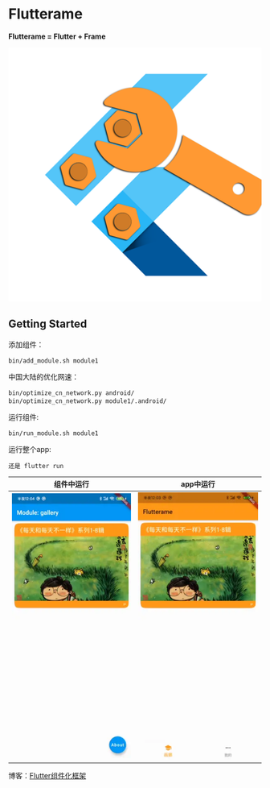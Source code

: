 # Flutterame

**Flutterame = Flutter + Frame**

![cover](screenshot/cover.png)

## Getting Started

添加组件：

```
bin/add_module.sh module1
```

中国大陆的优化网速：
```
bin/optimize_cn_network.py android/
bin/optimize_cn_network.py module1/.android/
```

运行组件:

```
bin/run_module.sh module1
```
运行整个app:
```
还是 flutter run
```

组件中运行|app中运行
:----:|:----:
![组件中运行](screenshot/gallery.webp)|![app中运行](screenshot/flutterame.webp)

博客：[Flutter组件化框架](https://juejin.cn/post/6913460020529070087)